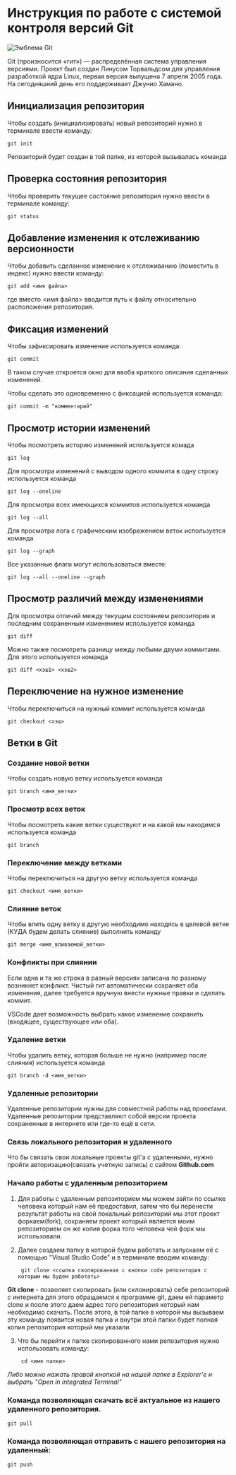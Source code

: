 # **Инструкция по работе с системой контроля версий Git**

![Эмблема Git](git.jpg)

Git (произносится «гит») — распределённая система управления версиями. Проект был создан Линусом Торвальдсом для управления разработкой ядра Linux, первая версия выпущена 7 апреля 2005 года. На сегодняшний день его поддерживает Джунио Хамано.

## Инициализация репозитория

Чтобы создать (инициализировать) новый репозиторий нужно в терминале ввести команду:

    git init

Репозиторий будет создан в той папке, из которой вызывалась команда

## Проверка состояния репозитория

Чтобы проверить текущее состояние репозитория нужно ввести в терминале команду:

    git status

## Добавление изменения к отслеживанию версионности

Чтобы добавить сделанное изменение к отслеживанию (поместить в индекс) нужно ввести команду:

    git add <имя файла>

где вместо <имя файла> вводится путь к файлу относительно расположения репозитория.

## Фиксация изменений

Чтобы зафиксировать изменение используется команда:

    git commit

В таком случае откроется окно для ввоба краткого описания сделанных изменений.

Чтобы сделать это одновременно с фиксацией используется команда:

    git commit -m "комментарий"

## Просмотр истории изменений

Чтобы посмотреть историю изменений используется комада

    git log

Для просмотра изменений с выводом одного коммита в одну строку используется команда

    git log --oneline

Для просмотра всех имеющихся коммитов используется команда

    git log --all

Для просмотра лога с графическим изображением веток используется команда

    git log --graph

Все указанные флаги могут использоваться вместе:

    git log --all --oneline --graph

## Просмотр различий между изменениями

Для просмотра отличий между текущим состоянием репозитория и последним сохраненным изменением используется команда

    git diff

Можно также посмотреть разницу между любыми двуми коммитами. Для этого используется команда

    git diff <хэш1> <хэш2>

## Переключение на нужное изменение

Чтобы переключиться на нужный коммит используется команда

    git checkout <хэш>

## Ветки в Git

### Создание новой ветки

Чтобы создать новую ветку используется команда

    git branch <имя_ветки>

### Просмотр всех веток

Чтобы посмотреть какие ветки существуют и на какой мы находимся используется команда

    git branch

### Переключение между ветками

Чтобы переключиться на другую ветку используется команда

    git checkout <имя_ветки>

### Слияние веток

Чтобы влить одну ветку в другую необходимо находясь в целевой ветке (КУДА будем делать слияние) выполнить команду

    git merge <имя_вливаемой_ветки>

### Конфликты при слиянии

Если одна и та же строка в разный версиях записана по разному возникнет конфликт.
Чистый гит автоматически сохраняет оба изменения, далее требуется вручную внести нужные правки и сделать коммит.

VSСode дает возможность выбрать какое изменение сохранить (входящее, существующее или оба).

### Удаление ветки

Чтобы удалить ветку, которая больше не нужно (например после слияния) используется команда

    git branch -d <имя_ветки>

### Удаленные репозитории

Удаленные репозитории нужны для совместной работы над проектами.
Удаленные репозитории представляют собой версии проекта сохраненные в интернете или где-то ещё в сети.

### Cвязь локального репозитория и удаленного

Что бы связать свои локальные проекты git'а с удаленными, нужно пройти авторизацию(связать учетную запись) с сайтом __Github.com__

### Начало работы с удаленным репозиторием

1. Для работы с удаленным репозиторием мы можем зайти по ссылке человека который нам её предоставил, затем что бы перенести результат работы на свой локальный репозиторий мы этот проект форкаем(fork), сохраняем проект который является моим репозиторием он же копия форка того человека чей форк мы использовали.

2. Далее создаем папку в которой будем работать и запускаем её с помощью "Visual Studio Code" и в терминале вводим команду:

        git clone <ссылка скопированная с кнопки code репозитория с которым мы будем работать>

__Git clone__ - позволяет скопировать (или склонировать) себе репозиторий с интернета
для этого обращаемся к программе  git, даем ей параметр clone и после этого
даем адрес того репозитория который нам  необходимо скачать.
После этого, в той папке в которой мы вызываем эту команду появится новая папка
и внутри этой папки будет полная копия репозитория который мы указали.

3. Что бы перейти к папке скопированного нами репозитория нужно использовать команду:

        cd <имя папки>

_Либо можно нажать правой кнопкой на нашей папке в Explorer'е и выбрать "Open in integrated Terminal"_

### Команда позволяющая скачать всё актуальное из нашего удаленного репозитория.

    git pull

### Команда позволяющая отправить с нашего репозитория на удаленный:

    git push